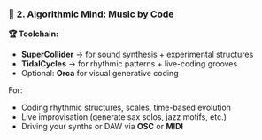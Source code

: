 ### 🧬 **2. Algorithmic Mind: Music by Code**
**🏆 Toolchain:**  
- **SuperCollider** → for sound synthesis + experimental structures  
- **TidalCycles** → for rhythmic patterns + live-coding grooves
- Optional: **Orca** for visual generative coding

For:
- Coding rhythmic structures, scales, time-based evolution
- Live improvisation (generate sax solos, jazz motifs, etc.)
- Driving your synths or DAW via **OSC** or **MIDI**
